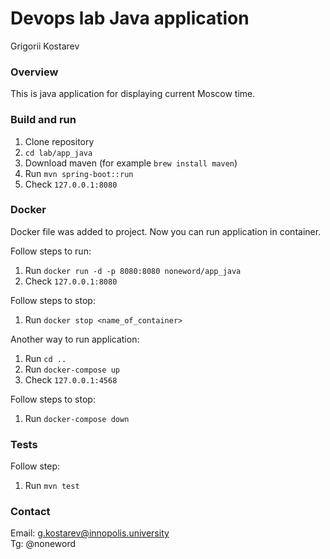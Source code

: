 # Devops lab Java application

Grigorii Kostarev

### Overview

This is java application for displaying current Moscow time.

### Build and run

1. Clone repository
2. `cd lab/app_java`
3. Download maven (for example `brew install maven`)
4. Run `mvn spring-boot::run`
5. Check `127.0.0.1:8080`

### Docker

Docker file was added to project. Now you can run application in container.

Follow steps to run:
1. Run `docker run -d -p 8080:8080 noneword/app_java`
2. Check `127.0.0.1:8080`

Follow steps to stop:
1. Run `docker stop <name_of_container>`

Another way to run application:
1. Run `cd ..`
2. Run `docker-compose up`
3. Check `127.0.0.1:4568`

Follow steps to stop:
1. Run `docker-compose down`

### Tests

Follow step:
1. Run `mvn test`

### Contact

Email: g.kostarev@innopolis.university  
Tg: @noneword